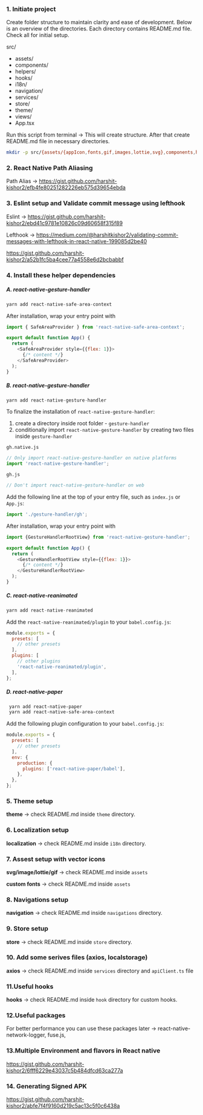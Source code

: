 ### 1. Initiate project
Create folder structure to maintain clarity and ease of development. Below is an overview of the directories. Each directory contains README.md file. Check all for initial setup.

src/
  - assets/
  - components/
  - helpers/
  - hooks/
  - i18n/
  - navigation/
  - services/
  - store/
  - theme/
  - views/
  - App.tsx

Run this script from terminal -> This will create structure. After that create README.md file in necessary directories.


```bash
mkdir -p src/{assets/{appIcon,fonts,gif,images,lottie,svg},components,helpers,hooks,i18n,navigation,services,store,theme,views}
```


### 2. React Native Path Aliasing

Path Alias -> https://gist.github.com/harshit-kishor2/efb4fe80251282226eb575d39654ebda

### 3. Eslint setup and Validate commit message using lefthook

Eslint -> https://gist.github.com/harshit-kishor2/ebd41c9781e10826c09d60658f315f89

Lefthook ->  https://medium.com/@harshitkishor2/validating-commit-messages-with-lefthook-in-react-native-199085d2be40

https://gist.github.com/harshit-kishor2/a52b1fc5ba4cee77a4558e6d2bcbabbf



### 4.  Install these helper dependencies

##### A. react-native-gesture-handler

```javascript
yarn add react-native-safe-area-context
```
After installation, wrap your entry point with <SafeAreaProvider>

```javascript
import { SafeAreaProvider } from 'react-native-safe-area-context';

export default function App() {
  return (
    <SafeAreaProvider style={{flex: 1}}>
      {/* content */}
    </SafeAreaProvider>
  );
}
```


##### B. react-native-gesture-handler

```javascript
yarn add react-native-gesture-handler
```

To finalize the installation of `react-native-gesture-handler`:
 1. create a directory inside root folder - `gesture-handler`
 2. conditionally import `react-native-gesture-handler` by creating two files inside `gesture-handler`

`gh.native.js`

```javascript
// Only import react-native-gesture-handler on native platforms
import 'react-native-gesture-handler';
```

`gh.js`

```javascript
// Don't import react-native-gesture-handler on web
```

Add the following line at the top of your entry file, such as `index.js` or `App.js`:

```javascript
import './gesture-handler/gh';
```

After installation, wrap your entry point with <GestureHandlerRootView>

```javascript
import {GestureHandlerRootView} from 'react-native-gesture-handler';

export default function App() {
  return (
    <GestureHandlerRootView style={{flex: 1}}>
      {/* content */}
    </GestureHandlerRootView>
  );
}
```

##### C. react-native-reanimated

```javascript
yarn add react-native-reanimated
```

Add the `react-native-reanimated/plugin` to your `babel.config.js`:

```javascript
module.exports = {
  presets: [
    // other presets
  ],
  plugins: [
    // other plugins
    'react-native-reanimated/plugin',
  ],
};
```

##### D. react-native-paper


   ```bash
	yarn add react-native-paper
	yarn add react-native-safe-area-context

   ```

Add the following plugin configuration to your `babel.config.js`:

```javascript
module.exports = {
  presets: [
    // other presets
  ],
  env: {
    production: {
      plugins: ['react-native-paper/babel'],
    },
  },
};

```
### 5. Theme setup

**theme** -> check README.md inside `theme` directory.


### 6. Localization setup

**localization** -> check README.md inside `i18n` directory.


### 7. Assest setup with vector icons

**svg/image/lottie/gif** -> check README.md inside `assets`

**custom fonts** -> check README.md inside `assets`


### 8. Navigations setup

**navigation** -> check README.md inside `navigations` directory.

### 9. Store setup

**store** -> check README.md inside `store` directory.


### 10. Add some serives files (axios, localstorage)

**axios** -> check README.md inside `services` directory and `apiClient.ts` file


### 11.Useful hooks
**hooks** -> check README.md inside `hook` directory for custom hooks.

### 12.Useful packages
For better performance you can use these packages later ->
react-native-network-logger, fuse.js,

### 13.Multiple Environment and flavors in React native

https://gist.github.com/harshit-kishor2/6fff6229e43037c5b484dfcd63ca277a

### 14. Generating Signed APK

https://gist.github.com/harshit-kishor2/abfe7f4f9160d219c5ac13c5f0c6438a
